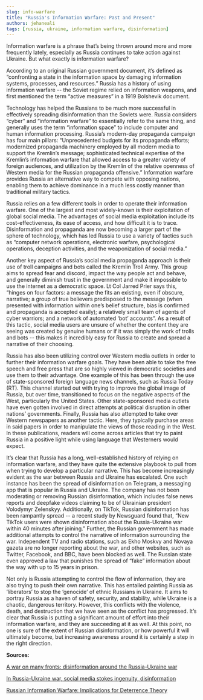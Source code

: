 ```yaml
---
slug: info-warfare
title: "Russia's Information Warfare: Past and Present"
authors: jehaneali
tags: [russia, ukraine, information warfare, disinformation]
---
```


Information warfare is a phrase that’s being thrown around more and more frequently lately, especially as Russia continues to take action against Ukraine. But what exactly is information warfare? 
<!--truncate-->
According to an original Russian government document, it’s defined as “confronting a state in the information space by damaging information systems, processes, and resources.” Russia has a history of using information warfare -- the Soviet regime relied on information weapons, and first mentioned the term “active measures” in a 1919 Bolshevik document. 

Technology has helped the Russians to be much more successful in effectively spreading disinformation than the Soviets were. Russia considers “cyber” and “information warfare” to essentially refer to the same thing, and generally uses the term “information space” to include computer and human information processing. Russia’s modern-day propaganda campaign has four main pillars: “Unprecedented budgets for its propaganda efforts; modernized propaganda machinery employed by all modern media to support the Kremlin’s message; sophisticated technical expertise of the Kremlin’s information warfare that allowed access to a greater variety of foreign audiences, and utilization by the Kremlin of the relative openness of Western media for the Russian propaganda offensive.” Information warfare provides Russia an alternative way to compete with opposing nations, enabling them to achieve dominance in a much less costly manner than traditional military tactics. 

Russia relies on a few different tools in order to operate their information warfare. One of the largest and most widely-known is their exploitation of global social media. The advantages of social media exploitation include its cost-effectiveness, its ease of access, and how difficult it is to trace. Disinformation and propaganda are now becoming a larger part of the sphere of technology, which has led Russia to use a variety of tactics such as “computer network operations, electronic warfare, psychological operations, deception activities, and the weaponization of social media.”

Another key aspect of Russia’s social media propaganda approach is their use of troll campaigns and bots called the Kremlin Troll Army. This group aims to spread fear and discord, impact the way people act and behave, and generally diminish trust in the government and make it impossible to use the internet as a democratic space. Lt Col Jarred Prier says this, “hinges on four factors: a message the fits an existing, even if obscure, narrative; a group of true believers predisposed to the message (when presented with information within one’s belief structure, bias is confirmed and propaganda is accepted easily); a relatively small team of agents of cyber warriors; and a network of automated ‘bot’ accounts”. As a result of this tactic, social media users are unsure of whether the content they are seeing was created by genuine humans or if it was simply the work of trolls and bots -- this makes it incredibly easy for Russia to create and spread a narrative of their choosing. 

Russia has also been utilizing control over Western media outlets in order to further their information warfare goals. They have been able to take the free speech and free press that are so highly viewed in democratic societies and use them to their advantage. One example of this has been through the use of state-sponsored foreign language news channels, such as Russia Today (RT). This channel started out with trying to improve the global image of Russia, but over time, transitioned to focus on the negative aspects of the West, particularly the United States. Other state-sponsored media outlets have even gotten involved in direct attempts at political disruption in other nations’ governments. Finally, Russia has also attempted to take over Western newspapers as another tactic. Here, they typically purchase areas in said papers in order to manipulate the views of those reading in the West. In these publications, readers will come across articles that try to paint Russia in a positive light while using language that Westerners would expect. 

It’s clear that Russia has a long, well-established history of relying on information warfare, and they have quite the extensive playbook to pull from when trying to develop a particular narrative. This has become increasingly evident as the war between Russia and Ukraine has escalated. One such instance has been the spread of disinformation on Telegram, a messaging app that is popular in Russia and Ukraine. The company has not been moderating or removing Russian disinformation, which includes false news reports and deepfake videos claiming to be of Ukrainian president Volodymyr Zelenskyy. Additionally, on TikTok, Russian disinformation has been rampantly spread -- a recent study by Newsguard found that, “New TikTok users were shown disinformation about the Russia-Ukraine war within 40 minutes after joining.” Further, the Russian government has made additional attempts to control the narrative of information surrounding the war. Independent TV and radio stations, such as Ekho Moskvy and Novaya gazeta are no longer reporting about the war, and other websites, such as Twitter, Facebook, and BBC, have been blocked as well. The Russian state even approved a law that punishes the spread of “fake” information about the way with up to 15 years in prison.

Not only is Russia attempting to control the flow of information, they are also trying to push their own narrative. This has entailed painting Russia as ‘liberators’ to stop the ‘genocide’ of ethnic Russians in Ukraine. It aims to portray Russia as a haven of safety, security, and stability, while Ukraine is a chaotic, dangerous territory. However, this conflicts with the violence, death, and destruction that we have seen as the conflict has progressed. It’s clear that Russia is putting a significant amount of effort into their information warfare, and they are succeeding at it as well. At this point, no one is sure of the extent of Russian disinformation, or how powerful it will ultimately become, but increasing awareness around it is certainly a step in the right direction. 

**Sources:**

[A war on many fronts: disinformation around the Russia-Ukraine war](https://odi.org/en/insights/a-war-on-many-fronts-disinformation-around-the-russia-ukraine-war/)

[In Russia-Ukraine war, social media stokes ingenuity, disinformation](https://mitsloan.mit.edu/ideas-made-to-matter/russia-ukraine-war-social-media-stokes-ingenuity-disinformation)

[Russian Information Warfare: Implications for Deterrence Theory](https://www.jstor.org/stable/26481910)
